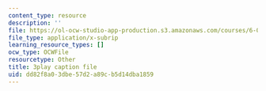 ```yaml
---
content_type: resource
description: ''
file: https://ol-ocw-studio-app-production.s3.amazonaws.com/courses/6-042j-mathematics-for-computer-science-spring-2015/dd82f8a03dbe57d2a89cb5d14dba1859_gFD1Lp6zK3w.vtt
file_type: application/x-subrip
learning_resource_types: []
ocw_type: OCWFile
resourcetype: Other
title: 3play caption file
uid: dd82f8a0-3dbe-57d2-a89c-b5d14dba1859
---
```

